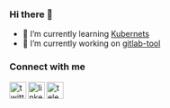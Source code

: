 ### Hi there 👋

- 🌱 I’m currently learning [Kubernets](https://github.com/orginux/learning-k8s)
- 🔭 I’m currently working on [gitlab-tool](https://github.com/orginux/gitlab-tool)

### Connect with me
[<img align="left" alt="twitter | Twitter" width="30px" src="https://www.flaticon.com/svg/static/icons/svg/733/733635.svg" />][twitter]

[<img align="left" alt="linkedin | LinkedIn" width="30px" src="https://www.flaticon.com/svg/static/icons/svg/2111/2111532.svg" />][linkedin]

[<img align="left" alt="telegram" width="30px" src="https://www.flaticon.com/svg/static/icons/svg/2111/2111708.svg" />][telegram]

[twitter]: https://twitter.com/orginux
[linkedin]: https://www.linkedin.com/in/orginux
[telegram]: http://t.me/orginux
